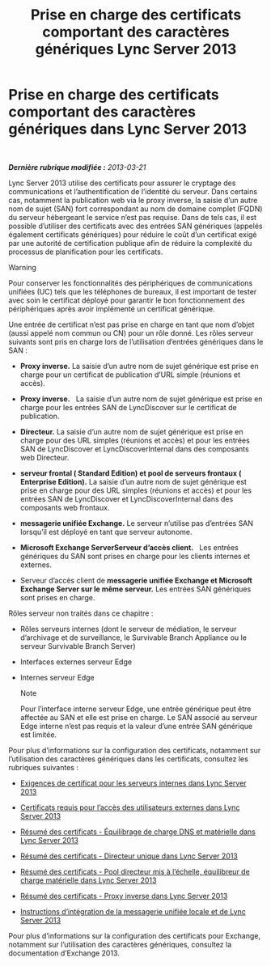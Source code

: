 ﻿---
title: Prise en charge des certificats comportant des caractères génériques Lync Server 2013
TOCTitle: Prise en charge des certificats comportant des caractères génériques
ms:assetid: 0bae2aa8-b6dc-46f5-a3be-3fe7581809d4
ms:mtpsurl: https://technet.microsoft.com/fr-fr/library/Hh202161(v=OCS.15)
ms:contentKeyID: 49296221
ms.date: 05/20/2016
mtps_version: v=OCS.15
ms.translationtype: HT
---

# Prise en charge des certificats comportant des caractères génériques dans Lync Server 2013

 

_**Dernière rubrique modifiée :** 2013-03-21_

Lync Server 2013 utilise des certificats pour assurer le cryptage des communications et l’authentification de l’identité du serveur. Dans certains cas, notamment la publication web via le proxy inverse, la saisie d’un autre nom de sujet (SAN) fort correspondant au nom de domaine complet (FQDN) du serveur hébergeant le service n’est pas requise. Dans de tels cas, il est possible d’utiliser des certificats avec des entrées SAN génériques (appelés également certificats génériques) pour réduire le coût d’un certificat exigé par une autorité de certification publique afin de réduire la complexité du processus de planification pour les certificats.

> [!WARNING]  
> Pour conserver les fonctionnalités des périphériques de communications unifiées (UC) tels que les téléphones de bureaux, il est important de tester avec soin le certificat déployé pour garantir le bon fonctionnement des périphériques après avoir implémenté un certificat générique.

Une entrée de certificat n’est pas prise en charge en tant que nom d’objet (aussi appelé nom commun ou CN) pour un rôle donné. Les rôles serveur suivants sont pris en charge lors de l’utilisation d’entrées génériques dans le SAN :

  -   
    **Proxy inverse.** La saisie d’un autre nom de sujet générique est prise en charge pour un certificat de publication d’URL simple (réunions et accès).

  -   
    **Proxy inverse.**   La saisie d’un autre nom de sujet générique est prise en charge pour les entrées SAN de LyncDiscover sur le certificat de publication.

  -   
    **Directeur.** La saisie d’un autre nom de sujet générique est prise en charge pour des URL simples (réunions et accès) et pour les entrées SAN de LyncDiscover et LyncDiscoverInternal dans des composants web Directeur.

  -   
    **serveur frontal ( Standard Edition) et pool de serveurs frontaux ( Enterprise Edition).** La saisie d’un autre nom de sujet générique est prise en charge pour des URL simples (réunions et accès) et pour les entrées SAN de LyncDiscover et LyncDiscoverInternal dans des composants web frontaux.

  -   
    **messagerie unifiée Exchange.** Le serveur n’utilise pas d’entrées SAN lorsqu’il est déployé en tant que serveur autonome.

  -   
    **Microsoft Exchange ServerServeur d’accès client.**   Les entrées génériques du SAN sont prises en charge pour les clients internes et externes.

  -   
    Serveur d’accès client de **messagerie unifiée Exchange et Microsoft Exchange Server sur le même serveur.** Les entrées SAN génériques sont prises en charge.

Rôles serveur non traités dans ce chapitre :

  - Rôles serveurs internes (dont le serveur de médiation, le serveur d’archivage et de surveillance, le Survivable Branch Appliance ou le serveur Survivable Branch Server)

  - Interfaces externes serveur Edge

  - Internes serveur Edge
    
    > [!NOTE]  
    > Pour l’interface interne serveur Edge, une entrée générique peut être affectée au SAN et elle est prise en charge. Le SAN associé au serveur Edge interne n’est pas requis et la valeur d’une entrée SAN générique est limitée.

Pour plus d’informations sur la configuration des certificats, notamment sur l’utilisation des caractères génériques dans les certificats, consultez les rubriques suivantes :

  - [Exigences de certificat pour les serveurs internes dans Lync Server 2013](lync-server-2013-certificate-requirements-for-internal-servers.md)

  - [Certificats requis pour l’accès des utilisateurs externes dans Lync Server 2013](lync-server-2013-certificate-requirements-for-external-user-access.md)

  - [Résumé des certificats - Équilibrage de charge DNS et matérielle dans Lync Server 2013](lync-server-2013-certificate-summary-dns-and-hlb-load-balanced.md)

  - [Résumé des certificats - Directeur unique dans Lync Server 2013](lync-server-2013-certificate-summary-single-director.md)

  - [Résumé des certificats - Pool directeur mis à l’échelle, équilibreur de charge matérielle dans Lync Server 2013](lync-server-2013-certificate-summary-scaled-director-pool-hardware-load-balancer.md)

  - [Résumé des certificats - Proxy inverse dans Lync Server 2013](lync-server-2013-certificate-summary-reverse-proxy.md)

  - [Instructions d’intégration de la messagerie unifiée locale et de Lync Server 2013](lync-server-2013-guidelines-for-integrating-on-premises-unified-messaging.md)

Pour plus d’informations sur la configuration des certificats pour Exchange, notamment sur l’utilisation des caractères génériques, consultez la documentation d’Exchange 2013.

